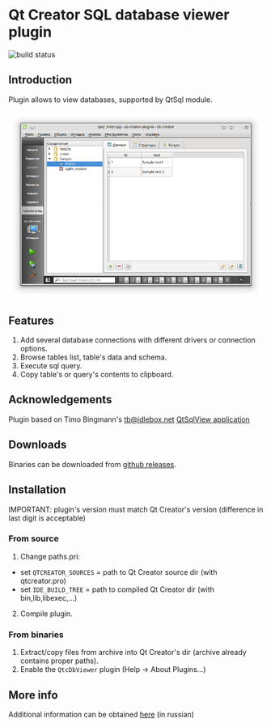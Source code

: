 # Qt Creator SQL database viewer plugin

![build status](https://github.com/OneMoreGres/qtc-dbviewer/workflows/Plugin%20build/badge.svg)

## Introduction
Plugin allows to view databases, supported by QtSql module.

![Screen](util/screen.png?raw=true)

## Features
1. Add several database connections with different drivers or connection options.
2. Browse tables list, table's data and schema.
3. Execute sql query.
4. Copy table's or query's contents to clipboard.

## Acknowledgements
Plugin based on Timo Bingmann's <tb@idlebox.net> [QtSqlView application](http://idlebox.net/2006/qtsqlview/)

## Downloads
Binaries can be downloaded from [github releases](https://github.com/OneMoreGres/qtc-dbviewer/releases).


## Installation
IMPORTANT: plugin's version must match Qt Creator's version (difference in last digit is acceptable)

### From source
1. Change paths.pri:

 - set `QTCREATOR_SOURCES` = path to Qt Creator source dir (with qtcreator.pro)
 - set `IDE_BUILD_TREE` = path to compiled Qt Creator dir (with bin,lib,libexec,...)

2. Compile plugin.

### From binaries
1. Extract/copy files from archive into Qt Creator's dir (archive already contains proper paths).
2. Enable the `QtcDbViewer` plugin (Help → About Plugins...)


## More info
Additional information can be obtained [here](http://gres.biz/qtc-dbviewer/ "Homepage") (in russian)
